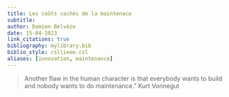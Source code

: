 ```yaml
---
title: Les coûts cachés de la maintenace
subtitle:
author: Damien Belvèze
date: 15-04-2023
link_citations: true
bibliography: mylibrary.bib
biblio_style: csl\ieee.csl
aliases: [innovation, maintenance]
---
```




> Another flaw in the human character is that everybody wants to build and nobody wants to do maintenance.” Kurt Vonnegut

